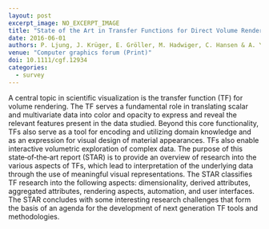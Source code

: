 ```yaml
---
layout: post
excerpt_image: NO_EXCERPT_IMAGE
title: "State of the Art in Transfer Functions for Direct Volume Rendering"
date: 2016-06-01
authors: P. Ljung, J. Krüger, E. Gröller, M. Hadwiger, C. Hansen & A. Ynnerman
venue: "Computer graphics forum (Print)"
doi: 10.1111/cgf.12934
categories:
  - survey
---
```

A central topic in scientific visualization is the transfer function (TF) for volume rendering. The TF serves a fundamental role in translating scalar and multivariate data into color and opacity to express and reveal the relevant features present in the data studied. Beyond this core functionality, TFs also serve as a tool for encoding and utilizing domain knowledge and as an expression for visual design of material appearances. TFs also enable interactive volumetric exploration of complex data. The purpose of this state‐of‐the‐art report (STAR) is to provide an overview of research into the various aspects of TFs, which lead to interpretation of the underlying data through the use of meaningful visual representations. The STAR classifies TF research into the following aspects: dimensionality, derived attributes, aggregated attributes, rendering aspects, automation, and user interfaces. The STAR concludes with some interesting research challenges that form the basis of an agenda for the development of next generation TF tools and methodologies.
